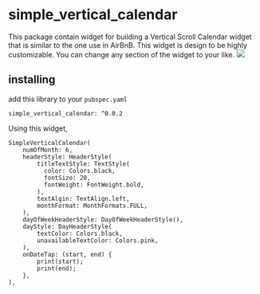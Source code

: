 # simple_vertical_calendar

This package contain widget for building a Vertical Scroll Calendar widget that is similar to the one use in AirBnB.
This widget is design to be highly customizable. You can change any section of the widget to your like.
![](https://user-images.githubusercontent.com/13494582/105748644-c4aea100-5f85-11eb-825e-c4dda831d79a.jpg)

## installing

add this library to your `pubspec.yaml`
```
simple_vertical_calendar: ^0.0.2
```

Using this widget,
```
SimpleVerticalCalendar(
    numOfMonth: 6,
    headerStyle: HeaderStyle(
        titleTextStyle: TextStyle(
          color: Colors.black,
          fontSize: 20,
          fontWeight: FontWeight.bold,
        ),
        textAlgin: TextAlign.left,
        monthFormat: MonthFormats.FULL,
    ),
    dayOfWeekHeaderStyle: DayOfWeekHeaderStyle(),
    dayStyle: DayHeaderStyle(
        textColor: Colors.black,
        unavailableTextColor: Colors.pink,
    ),
    onDateTap: (start, end) {
        print(start);
        print(end);
    },
),

```
